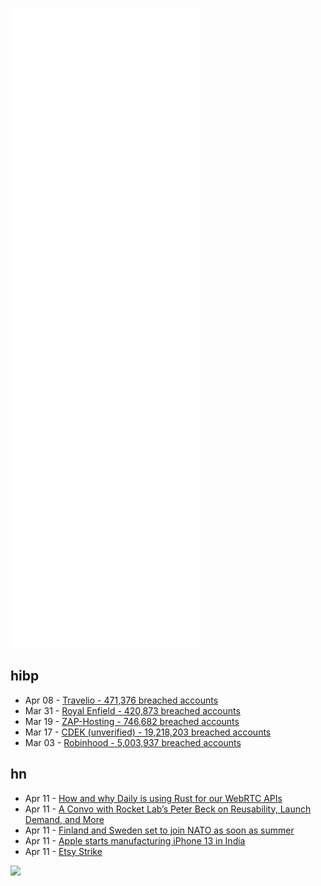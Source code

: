 ![Metrics](https://raw.githubusercontent.com/phixion/phixion/master/metrics.svg)

## hibp

<!--
for https://github.com/phixion/phixion/blob/main/.github/workflows/feeds.yml
-->
<!--START_SECTION:haveibeenpwnd-->
- Apr 08 - [Travelio - 471,376 breached accounts](https://haveibeenpwned.com/PwnedWebsites#Travelio)
- Mar 31 - [Royal Enfield - 420,873 breached accounts](https://haveibeenpwned.com/PwnedWebsites#RoyalEnfield)
- Mar 19 - [ZAP-Hosting - 746,682 breached accounts](https://haveibeenpwned.com/PwnedWebsites#ZAPHosting)
- Mar 17 - [CDEK (unverified) - 19,218,203 breached accounts](https://haveibeenpwned.com/PwnedWebsites#CDEK)
- Mar 03 - [Robinhood - 5,003,937 breached accounts](https://haveibeenpwned.com/PwnedWebsites#Robinhood)
<!--END_SECTION:haveibeenpwnd-->

## hn

<!--
for https://github.com/phixion/phixion/blob/main/.github/workflows/feeds.yml
-->
<!--START_SECTION:hn-->
- Apr 11 - [How and why Daily is using Rust for our WebRTC APIs](https://www.daily.co/blog/how-and-why-daily-is-using-rust-for-our-webrtc-apis/)
- Apr 11 - [A Convo with Rocket Lab’s Peter Beck on Reusability, Launch Demand, and More](https://payloadspace.com/qa-peter-beck/)
- Apr 11 - [Finland and Sweden set to join NATO as soon as summer](https://www.thetimes.co.uk/article/finland-sweden-set-to-join-nato-war-ukraine-latest-7m8bn6mf8)
- Apr 11 - [Apple starts manufacturing iPhone 13 in India](https://www.reuters.com/technology/apple-starts-manufacturing-iphone-13-india-2022-04-11/)
- Apr 11 - [Etsy Strike](https://etsystrike.org/)
<!--END_SECTION:hn-->

<!--
for https://yhype.me
-->
![](https://hit.yhype.me/github/profile?user_id=13013670)
